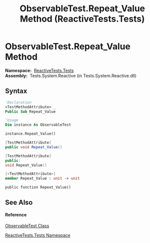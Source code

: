 ﻿---
title: ObservableTest.Repeat_Value Method  (ReactiveTests.Tests)
TOCTitle: Repeat_Value Method
ms:assetid: M:ReactiveTests.Tests.ObservableTest.Repeat_Value
ms:mtpsurl: https://msdn.microsoft.com/en-us/library/reactivetests.tests.observabletest.repeat_value(v=VS.103)
ms:contentKeyID: 36619467
ms.date: 06/28/2011
mtps_version: v=VS.103
f1_keywords:
- ReactiveTests.Tests.ObservableTest.Repeat_Value
dev_langs:
- CSharp
- JScript
- VB
- FSharp
- c++
---

# ObservableTest.Repeat\_Value Method

**Namespace:**  [ReactiveTests.Tests](hh289046\(v=vs.103\).md)  
**Assembly:**  Tests.System.Reactive (in Tests.System.Reactive.dll)

## Syntax

``` vb
'Declaration
<TestMethodAttribute> _
Public Sub Repeat_Value
```

``` vb
'Usage
Dim instance As ObservableTest

instance.Repeat_Value()
```

``` csharp
[TestMethodAttribute]
public void Repeat_Value()
```

``` c++
[TestMethodAttribute]
public:
void Repeat_Value()
```

``` fsharp
[<TestMethodAttribute>]
member Repeat_Value : unit -> unit 
```

``` jscript
public function Repeat_Value()
```

## See Also

#### Reference

[ObservableTest Class](hh288687\(v=vs.103\).md)

[ReactiveTests.Tests Namespace](hh289046\(v=vs.103\).md)

